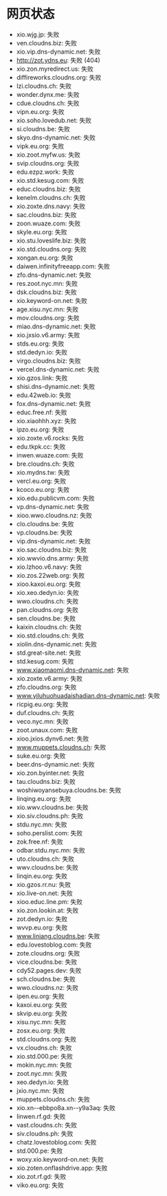 # 网页状态
- xio.wjg.jp: 失败
- ven.cloudns.biz: 失败
- xio.vip.dns-dynamic.net: 失败
- http://zot.ydns.eu: 失败 (404)
- xio.zon.myredirect.us: 失败
- diffireworks.cloudns.org: 失败
- lzi.cloudns.ch: 失败
- wonder.dynx.me: 失败
- cdue.cloudns.ch: 失败
- vipn.eu.org: 失败
- xio.soho.lovedub.net: 失败
- si.cloudns.be: 失败
- skyo.dns-dynamic.net: 失败
- vipk.eu.org: 失败
- xio.zoot.myfw.us: 失败
- svip.cloudns.org: 失败
- edu.ezpz.work: 失败
- xio.std.kesug.com: 失败
- educ.cloudns.biz: 失败
- kenelm.cloudns.ch: 失败
- xio.zoxte.dns.navy: 失败
- sac.cloudns.biz: 失败
- zoon.wuaze.com: 失败
- skyle.eu.org: 失败
- xio.stu.loveslife.biz: 失败
- xio.std.cloudns.org: 失败
- xongan.eu.org: 失败
- daiwen.infinityfreeapp.com: 失败
- zfo.dns-dynamic.net: 失败
- res.zoot.nyc.mn: 失败
- dsk.cloudns.biz: 失败
- xio.keyword-on.net: 失败
- age.xisu.nyc.mn: 失败
- mov.cloudns.org: 失败
- miao.dns-dynamic.net: 失败
- xio.jxsio.v6.army: 失败
- stds.eu.org: 失败
- std.dedyn.io: 失败
- virgo.cloudns.biz: 失败
- vercel.dns-dynamic.net: 失败
- xio.gzos.link: 失败
- shisi.dns-dynamic.net: 失败
- edu.42web.io: 失败
- fox.dns-dynamic.net: 失败
- educ.free.nf: 失败
- xio.xiaohhh.xyz: 失败
- ipzo.eu.org: 失败
- xio.zoxte.v6.rocks: 失败
- edu.tkpk.cc: 失败
- inwen.wuaze.com: 失败
- bre.cloudns.ch: 失败
- xio.mydns.tw: 失败
- vercl.eu.org: 失败
- kcoco.eu.org: 失败
- xio.edu.publicvm.com: 失败
- vp.dns-dynamic.net: 失败
- xioo.wwo.cloudns.nz: 失败
- clo.cloudns.be: 失败
- vp.cloudns.be: 失败
- vip.dns-dynamic.net: 失败
- xio.sac.cloudns.biz: 失败
- xio.wwvio.dns.army: 失败
- xio.lzhoo.v6.navy: 失败
- xio.zos.22web.org: 失败
- xioo.kaxoi.eu.org: 失败
- xio.xeo.dedyn.io: 失败
- wwo.cloudns.ch: 失败
- pan.cloudns.org: 失败
- sen.cloudns.be: 失败
- kaixin.cloudns.ch: 失败
- xio.std.cloudns.ch: 失败
- xiolin.dns-dynamic.net: 失败
- std.great-site.net: 失败
- std.kesug.com: 失败
- www.xiaomaomi.dns-dynamic.net: 失败
- xio.zoxte.v6.army: 失败
- zfo.cloudns.org: 失败
- www.yiluhuohuadaishadian.dns-dynamic.net: 失败
- ricpig.eu.org: 失败
- duf.cloudns.ch: 失败
- veco.nyc.mn: 失败
- zoot.unaux.com: 失败
- xioo.jxios.dynv6.net: 失败
- www.muppets.cloudns.ch: 失败
- suke.eu.org: 失败
- beer.dns-dynamic.net: 失败
- xio.zon.byinter.net: 失败
- tau.cloudns.biz: 失败
- woshiwoyansebuya.cloudns.be: 失败
- linqing.eu.org: 失败
- xio.wwv.cloudns.be: 失败
- xio.siv.cloudns.ph: 失败
- stdu.nyc.mn: 失败
- soho.perslist.com: 失败
- zok.free.nf: 失败
- odbar.stdu.nyc.mn: 失败
- uto.cloudns.ch: 失败
- wwv.cloudns.be: 失败
- linqin.eu.org: 失败
- xio.gzos.rr.nu: 失败
- xio.live-on.net: 失败
- xioo.educ.line.pm: 失败
- xio.zon.lookin.at: 失败
- zot.dedyn.io: 失败
- wvvp.eu.org: 失败
- www.liniang.cloudns.be: 失败
- edu.lovestoblog.com: 失败
- zote.cloudns.org: 失败
- vice.cloudns.be: 失败
- cdy52.pages.dev: 失败
- sch.cloudns.be: 失败
- wwo.cloudns.nz: 失败
- ipen.eu.org: 失败
- kaxoi.eu.org: 失败
- skvip.eu.org: 失败
- xisu.nyc.mn: 失败
- zosx.eu.org: 失败
- std.cloudns.org: 失败
- vx.cloudns.ch: 失败
- xio.std.000.pe: 失败
- mokin.nyc.mn: 失败
- zoot.nyc.mn: 失败
- xeo.dedyn.io: 失败
- jxio.nyc.mn: 失败
- muppets.cloudns.ch: 失败
- xio.xn--ebbpo8a.xn--y9a3aq: 失败
- linwen.rf.gd: 失败
- vast.cloudns.ch: 失败
- siv.cloudns.ph: 失败
- chatz.lovestoblog.com: 失败
- std.000.pe: 失败
- woxy.xio.keyword-on.net: 失败
- xio.zoten.onflashdrive.app: 失败
- xio.zot.rf.gd: 失败
- viko.eu.org: 失败
